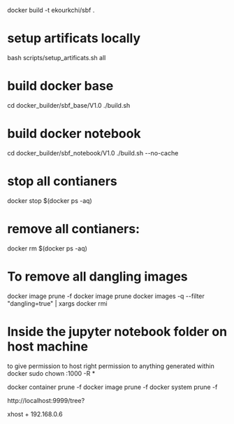 docker build -t ekourkchi/sbf .

# setup artificats locally 
bash scripts/setup_artificats.sh all


# build docker base
cd docker_builder/sbf_base/V1.0
./build.sh

# build docker notebook
cd docker_builder/sbf_notebook/V1.0
./build.sh --no-cache



# stop all contianers
docker stop $(docker ps -aq)

# remove all contianers:
docker rm $(docker ps -aq)

# To remove all dangling images
docker image prune -f
docker image prune
docker images -q --filter "dangling=true" | xargs docker rmi





# Inside the jupyter notebook folder on host machine
to give permission to host right permission to anything generated within docker
sudo chown :1000 -R *

docker container prune -f
docker image prune -f
docker system prune -f 


http://localhost:9999/tree?


xhost + 192.168.0.6